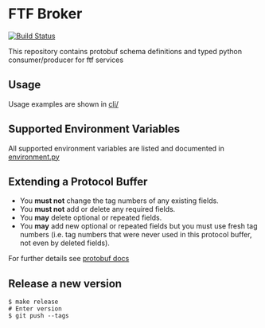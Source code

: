 # FTF Broker

[![Build Status](https://travis-ci.org/fachschaft/ftfbroker.svg?branch=master)](https://travis-ci.org/fachschaft/ftfbroker)

This repository contains protobuf schema definitions and typed python consumer/producer for ftf services

## Usage

Usage examples are shown in [cli/](./cli)

## Supported Environment Variables

All supported environment variables are listed and documented in [environment.py](./ftfbroker/environment.py)

## Extending a Protocol Buffer

- You **must not** change the tag numbers of any existing fields.
- You **must not** add or delete any required fields.
- You **may** delete optional or repeated fields.
- You **may** add new optional or repeated fields but you must use fresh tag numbers (i.e. tag numbers that were never used in this protocol buffer, not even by deleted fields).

For further details see [protobuf docs](https://developers.google.com/protocol-buffers/docs/pythontutorial#extending-a-protocol-buffer)

## Release a new version

```shell
$ make release
# Enter version
$ git push --tags
```
